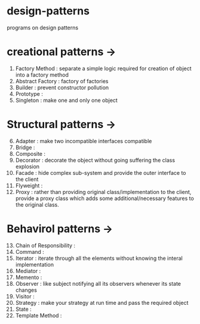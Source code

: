 # design-patterns
programs on design patterns

creational patterns -> 
======================
1. Factory Method : separate a simple logic required for creation of object into a factory method 
2. Abstract Factory : factory of factories  
3. Builder : prevent constructor pollution 
4. Prototype :
5. Singleton : make one and only one object

Structural patterns -> 
======================
6. Adapter : make two  incompatible interfaces compatible 
7. Bridge :
8. Composite :
9. Decorator : decorate the object without going suffering the class explosion 
10. Facade : hide complex sub-system and provide the outer interface to the client 
11. Flyweight :
12. Proxy : rather than providing original class/implementation to the client, provide a proxy class which adds some additional/necessary features to the original class.

Behavirol patterns -> 
=====================
13. Chain of Responsibility :
14. Command :
15. Iterator : iterate through all the elements without knowing the interal implementation 
16. Mediator :
17. Memento :
18. Observer : like subject notifying all its observers whenever its state changes 
19. Visitor :
20. Strategy : make your strategy at run time and pass the required object 
21. State :
22. Template Method :




